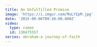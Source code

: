 ```yaml
---
title: An Unfulfilled Promise
image: 'https://i.imgur.com/MuLYIpM.jpg'
date: '2015-09-06T09:30:00.000Z'
video:
  type: vimeo
  id: 138475557
series: abraham-a-journey-of-faith
---
```


